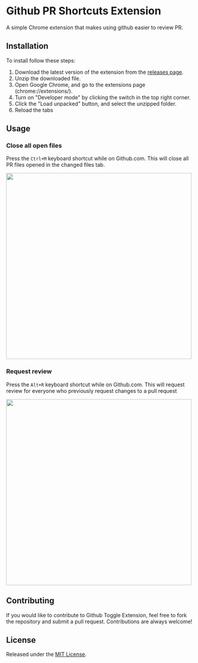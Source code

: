 # Github PR Shortcuts Extension

A simple Chrome extension that makes using github easier to review PR.

## Installation

To install follow these steps:

1. Download the latest version of the extension from the [releases page](https://github.com/niltonvasques/github-pr-chrome-extension/releases).
2. Unzip the downloaded file.
3. Open Google Chrome, and go to the extensions page (chrome://extensions/).
4. Turn on "Developer mode" by clicking the switch in the top right corner.
5. Click the "Load unpacked" button, and select the unzipped folder.
6. Reload the tabs

## Usage

### Close all open files

Press the `Ctrl+M` keyboard shortcut while on Github.com.
This will close all PR files opened in the changed files tab.

<img src="https://user-images.githubusercontent.com/2291529/221005673-7de96934-2432-474e-a77d-2889e6e9f074.gif" width="500">

### Request review

Press the `Alt+R` keyboard shortcut while on Github.com.
This will request review for everyone who previously request changes to a pull request

<img src="https://user-images.githubusercontent.com/7268602/221282174-df49f42a-647b-4c96-a7f5-97b255352e3a.gif" width="500">



## Contributing

If you would like to contribute to Github Toggle Extension, feel free to fork the repository and submit a pull request. Contributions are always welcome!

## License

Released under the [MIT License](LICENSE).
